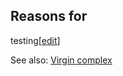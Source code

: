 ## Reasons for
testing[[edit](/w/index.php?title=Virginity\_test&action=edit&section=8 "Edit
section: Reasons for testing")]

See also: [Virgin complex](/wiki/Virgin\_complex "Virgin complex")
